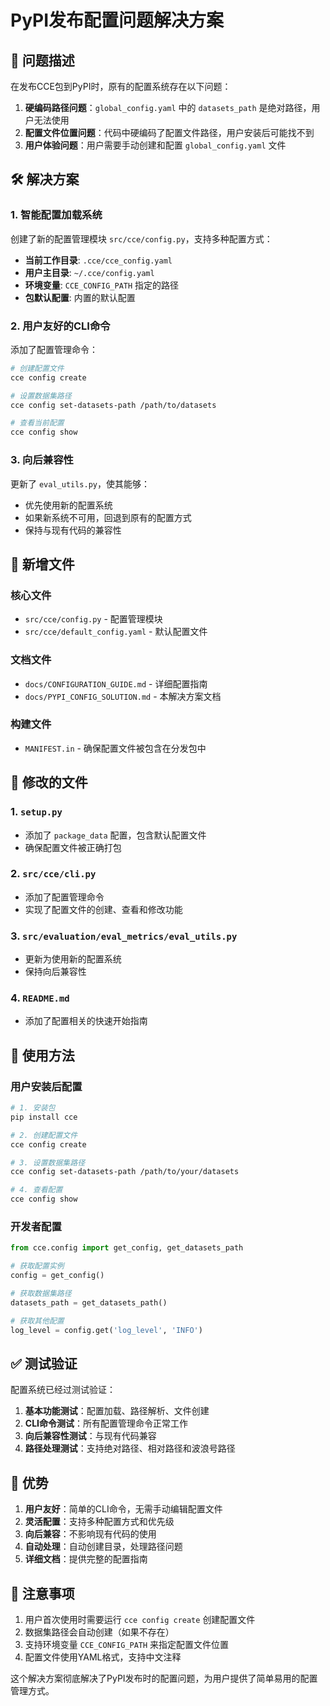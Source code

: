 # PyPI发布配置问题解决方案

## 🎯 问题描述

在发布CCE包到PyPI时，原有的配置系统存在以下问题：

1. **硬编码路径问题**：`global_config.yaml` 中的 `datasets_path` 是绝对路径，用户无法使用
2. **配置文件位置问题**：代码中硬编码了配置文件路径，用户安装后可能找不到
3. **用户体验问题**：用户需要手动创建和配置 `global_config.yaml` 文件

## 🛠️ 解决方案

### 1. 智能配置加载系统

创建了新的配置管理模块 `src/cce/config.py`，支持多种配置方式：

- **当前工作目录**: `.cce/cce_config.yaml`
- **用户主目录**: `~/.cce/config.yaml`
- **环境变量**: `CCE_CONFIG_PATH` 指定的路径
- **包默认配置**: 内置的默认配置

### 2. 用户友好的CLI命令

添加了配置管理命令：

```bash
# 创建配置文件
cce config create

# 设置数据集路径
cce config set-datasets-path /path/to/datasets

# 查看当前配置
cce config show
```

### 3. 向后兼容性

更新了 `eval_utils.py`，使其能够：
- 优先使用新的配置系统
- 如果新系统不可用，回退到原有的配置方式
- 保持与现有代码的兼容性

## 📁 新增文件

### 核心文件
- `src/cce/config.py` - 配置管理模块
- `src/cce/default_config.yaml` - 默认配置文件

### 文档文件
- `docs/CONFIGURATION_GUIDE.md` - 详细配置指南
- `docs/PYPI_CONFIG_SOLUTION.md` - 本解决方案文档

### 构建文件
- `MANIFEST.in` - 确保配置文件被包含在分发包中

## 🔧 修改的文件

### 1. `setup.py`
- 添加了 `package_data` 配置，包含默认配置文件
- 确保配置文件被正确打包

### 2. `src/cce/cli.py`
- 添加了配置管理命令
- 实现了配置文件的创建、查看和修改功能

### 3. `src/evaluation/eval_metrics/eval_utils.py`
- 更新为使用新的配置系统
- 保持向后兼容性

### 4. `README.md`
- 添加了配置相关的快速开始指南

## 🚀 使用方法

### 用户安装后配置

```bash
# 1. 安装包
pip install cce

# 2. 创建配置文件
cce config create

# 3. 设置数据集路径
cce config set-datasets-path /path/to/your/datasets

# 4. 查看配置
cce config show
```

### 开发者配置

```python
from cce.config import get_config, get_datasets_path

# 获取配置实例
config = get_config()

# 获取数据集路径
datasets_path = get_datasets_path()

# 获取其他配置
log_level = config.get('log_level', 'INFO')
```

## ✅ 测试验证

配置系统已经过测试验证：

1. **基本功能测试**：配置加载、路径解析、文件创建
2. **CLI命令测试**：所有配置管理命令正常工作
3. **向后兼容性测试**：与现有代码兼容
4. **路径处理测试**：支持绝对路径、相对路径和波浪号路径

## 🎉 优势

1. **用户友好**：简单的CLI命令，无需手动编辑配置文件
2. **灵活配置**：支持多种配置方式和优先级
3. **向后兼容**：不影响现有代码的使用
4. **自动处理**：自动创建目录，处理路径问题
5. **详细文档**：提供完整的配置指南

## 📝 注意事项

1. 用户首次使用时需要运行 `cce config create` 创建配置文件
2. 数据集路径会自动创建（如果不存在）
3. 支持环境变量 `CCE_CONFIG_PATH` 来指定配置文件位置
4. 配置文件使用YAML格式，支持中文注释

这个解决方案彻底解决了PyPI发布时的配置问题，为用户提供了简单易用的配置管理方式。